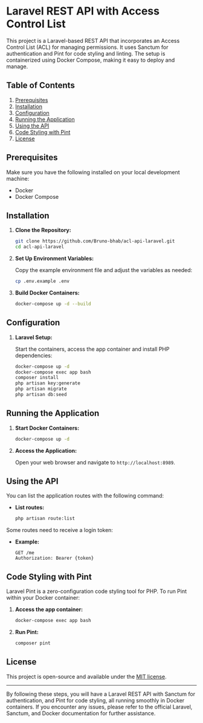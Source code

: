 # Laravel REST API with Access Control List

This project is a Laravel-based REST API that incorporates an Access Control List (ACL) for managing permissions. It uses Sanctum for authentication and Pint for code styling and linting. The setup is containerized using Docker Compose, making it easy to deploy and manage.

## Table of Contents

1. [Prerequisites](#prerequisites)
2. [Installation](#installation)
3. [Configuration](#configuration)
4. [Running the Application](#running-the-application)
5. [Using the API](#using-the-api)
6. [Code Styling with Pint](#code-styling-with-pint)
7. [License](#license)

## Prerequisites

Make sure you have the following installed on your local development machine:

- Docker
- Docker Compose

## Installation

1. **Clone the Repository:**

    ```bash
    git clone https://github.com/Bruno-bhab/acl-api-laravel.git
    cd acl-api-laravel
    ```

2. **Set Up Environment Variables:**

    Copy the example environment file and adjust the variables as needed:

    ```bash
    cp .env.example .env
    ```

3. **Build Docker Containers:**

    ```bash
    docker-compose up -d --build
    ```

## Configuration

1. **Laravel Setup:**

    Start the containers, access the app container and install PHP dependencies:

    ```bash
    docker-compose up -d
    docker-compose exec app bash
    composer install
    php artisan key:generate
    php artisan migrate
    php artisan db:seed
    ```

## Running the Application

1. **Start Docker Containers:**

    ```bash
    docker-compose up -d
    ```

2. **Access the Application:**

    Open your web browser and navigate to `http://localhost:8989`.

## Using the API

You can list the application routes with the following command:

- **List routes:**

    ```bash
    php artisan route:list
    ```
Some routes need to receive a login token:

- **Example:**
    ```http
    GET /me
    Authorization: Bearer {token}
    ```

## Code Styling with Pint

Laravel Pint is a zero-configuration code styling tool for PHP. To run Pint within your Docker container:

1. **Access the app container:**

    ```bash
    docker-compose exec app bash
    ```

2. **Run Pint:**

    ```bash
    composer pint
    ```

## License

This project is open-source and available under the [MIT license](LICENSE).

---

By following these steps, you will have a Laravel REST API with Sanctum for authentication, and Pint for code styling, all running smoothly in Docker containers. If you encounter any issues, please refer to the official Laravel, Sanctum, and Docker documentation for further assistance.
